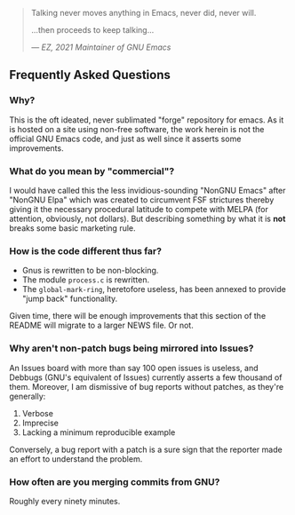 > Talking never moves anything in Emacs, never did, never will.
>
> ...then proceeds to keep talking...
>
> &mdash; <cite>EZ, 2021 Maintainer of GNU Emacs</cite>

## Frequently Asked Questions

### Why?

This is the oft ideated, never sublimated "forge" repository for
emacs.  As it is hosted on a site using non-free software, the work
herein is not the official GNU Emacs code, and just as well since it
asserts some improvements.

### What do you mean by "commercial"?

I would have called this the less invidious-sounding "NonGNU Emacs"
after "NonGNU Elpa" which was created to circumvent FSF strictures
thereby giving it the necessary procedural latitude to compete with
MELPA (for attention, obviously, not dollars).  But describing
something by what it is **not** breaks some basic marketing rule.

### How is the code different thus far?

- Gnus is rewritten to be non-blocking.
- The module `process.c` is rewritten.
- The `global-mark-ring`, heretofore useless, has been annexed to
  provide "jump back" functionality.

Given time, there will be enough improvements that this section of the
README will migrate to a larger NEWS file.  Or not.

### Why aren't non-patch bugs being mirrored into Issues?

An Issues board with more than say 100 open issues is useless, and
Debbugs (GNU's equivalent of Issues) currently asserts a few thousand of
them.  Moreover, I am dismissive of bug reports without patches, as
they're generally:

1. Verbose
2. Imprecise
3. Lacking a minimum reproducible example

Conversely, a bug report with a patch is a sure sign that the reporter
made an effort to understand the problem.

### How often are you merging commits from GNU?

Roughly every ninety minutes.
